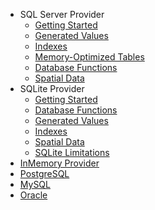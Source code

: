 - SQL Server Provider
  - [Getting Started](sql-server\getting-started.md)
  - [Generated Values](sql-server\generated-values.md)
  - [Indexes](sql-server\indexes.md)
  - [Memory-Optimized Tables](sql-server\memory-optimized-tables.md)
  - [Database Functions](sql-server\database-functions.md)
  - [Spatial Data](sql-server\spatial-data.md)
- SQLite Provider
  - [Getting Started](sqlite\getting-started.md)
  - [Database Functions](sqlite\database-functions.md)
  - [Generated Values](sqlite\generated-values.md)
  - [Indexes](sqlite\indexes.md)
  - [Spatial Data](sqlite\spatial-data.md)
  - [SQLite Limitations](sqlite\sqlite-limitations.md)
- [InMemory Provider](inmemory.md)
- [PostgreSQL](postgresql.md)
- [MySQL](mysql.md)
- [Oracle](oracle.md)